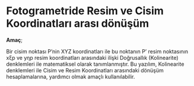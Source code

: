# Fotogrametride Resim ve Cisim Koordinatları arası dönüşüm

**Amaç**;

Bir cisim noktası P’nin XYZ koordinatları ile bu noktanın P’ resim noktasının xξp ve yηp resim koordinatları arasındaki ilişki Doğrusallık (Kolinearite) denklemleri ile matematiksel olarak tanımlanmıştır.   Bu yazılım, Kolinearite denklemleri ile Cisim ve Resim Koordinatları arasındaki dönüşüm hesaplamalarına, yardımcı olmak amaçlı kullanılabilir.
